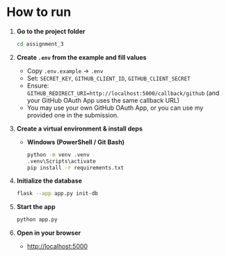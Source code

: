 # How to run

1. **Go to the project folder**

      ```bash
      cd assignment_3
      ```

2. **Create `.env` from the example and fill values**

    * Copy `.env.example` → `.env`
    * Set: `SECRET_KEY`, `GITHUB_CLIENT_ID`, `GITHUB_CLIENT_SECRET`
    * Ensure: `GITHUB_REDIRECT_URI=http://localhost:5000/callback/github`
      (and your GitHub OAuth App uses the same callback URL)
    * You may use your own GitHub OAuth App, or you can use my provided one in the submission.

3. **Create a virtual environment & install deps**

    * **Windows (PowerShell / Git Bash)**

      ```bash
      python -m venv .venv
      .venv\Scripts\activate
      pip install -r requirements.txt
      ```
   
4. **Initialize the database**

   ```bash
   flask --app app.py init-db
   ```

5. **Start the app**

   ```bash
   python app.py
   ```

6. **Open in your browser**

    * [http://localhost:5000](http://localhost:5000)
